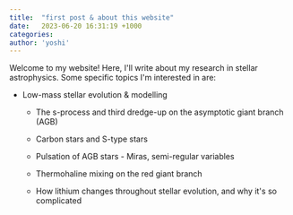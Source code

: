 ```yaml
---
title:  "first post & about this website"
date:   2023-06-20 16:31:19 +1000
categories: 
author: 'yoshi'
---
```


Welcome to my website! Here, I'll write about my research in stellar astrophysics. 
Some specific topics I'm interested in are:

- Low-mass stellar evolution & modelling

  - The s-process and third dredge-up on the asymptotic giant branch (AGB)
  - Carbon stars and S-type stars
  - Pulsation of AGB stars - Miras, semi-regular variables

  - Thermohaline mixing on the red giant branch
  - How lithium changes throughout stellar evolution, and why it's so complicated


<!-- You’ll find this post in your `_posts` directory. Go ahead and edit it and re-build the site to see your changes. You can rebuild the site in many different ways, but the most common way is to run `jekyll serve`, which launches a web server and auto-regenerates your site when a file is updated.

Jekyll requires blog post files to be named according to the following format:

`YEAR-MONTH-DAY-title.MARKUP`

Where `YEAR` is a four-digit number, `MONTH` and `DAY` are both two-digit numbers, and `MARKUP` is the file extension representing the format used in the file. After that, include the necessary front matter. Take a look at the source for this post to get an idea about how it works.

Jekyll also offers powerful support for code snippets:

{% highlight ruby %}
def print_hi(name)
  puts "Hi, #{name}"
end
print_hi('Tom')
#=> prints 'Hi, Tom' to STDOUT.
{% endhighlight %}

Check out the [Jekyll docs][jekyll-docs] for more info on how to get the most out of Jekyll. File all bugs/feature requests at [Jekyll’s GitHub repo][jekyll-gh]. If you have questions, you can ask them on [Jekyll Talk][jekyll-talk].

[jekyll-docs]: https://jekyllrb.com/docs/home
[jekyll-gh]:   https://github.com/jekyll/jekyll
[jekyll-talk]: https://talk.jekyllrb.com/ -->
